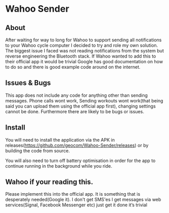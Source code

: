 # Wahoo Sender

## About
After waiting for way to long for Wahoo to support sending all notifications to your Wahoo cycle computer I decided to try and role my own solution. The biggest issue I faced was not reading notifications from the system but reverse engineering the Bluetooth stack. If Wahoo wanted to add this to their official app it would be trivial Google has good documentation on how to do so and there is good example code around on the internet.

## Issues & Bugs
This app does not include any code for anything other than sending messages. Phone calls wont work, Sending workouts wont work(that being said you can upload them using the official app first), changing settings cannot be done.
Furthermore there are likely to be bugs or issues.

## Install
You will need to install the application via the APK in releases(https://github.com/geocom/Wahoo-Sender/releases) or by building the code from source. 

You will also need to turn off battery optimisation in order for the app to continue running in the background while you ride.

## Wahoo if your reading this.
Please implement this into the official app. It is something that is desperately needed(Google it). I don't get SMS'es I get messages via web services(Signal, Facebook Messenger etc) just get it done it’s trivial
